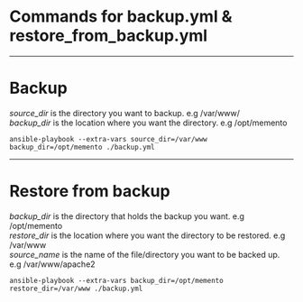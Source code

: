 # Commands for backup.yml & restore_from_backup.yml 
---
# Backup 

*source_dir* is the directory you want to backup. e.g /var/www/ \
*backup_dir* is the location where you want the directory. e.g /opt/memento 
```
ansible-playbook --extra-vars source_dir=/var/www backup_dir=/opt/memento ./backup.yml
```
---
# Restore from backup 

*backup_dir* is the directory that holds the backup you want. e.g /opt/memento \
*restore_dir* is the location where you want the directory to be restored. e.g /var/www \
*source_name* is the name of the file/directory you want to be backed up. e.g /var/www/apache2
```
ansible-playbook --extra-vars backup_dir=/opt/memento restore_dir=/var/www ./backup.yml
```
